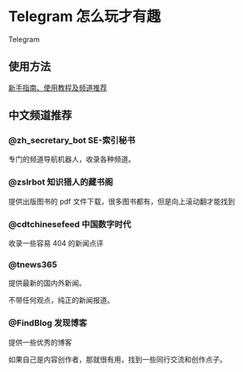 # Telegram 怎么玩才有趣

Telegram 

## 使用方法


[新手指南、使用教程及频道推荐](https://github.com/ting-talk/blog/blob/master/source/_posts/digital-life/telegram.md)

## 中文频道推荐

### @zh_secretary_bot SE-索引秘书

专门的频道导航机器人，收录各种频道。

### @zslrbot 知识猎人的藏书阁

提供出版图书的 pdf 文件下载，很多图书都有，但是向上滚动翻才能找到

### @cdtchinesefeed 中国数字时代

收录一些容易 404 的新闻点评

### @tnews365

提供最新的国内外新闻。

不带任何观点，纯正的新闻报道。

### @FindBlog 发现博客

提供一些优秀的博客

如果自己是内容创作者，那就很有用，找到一些同行交流和创作点子。
